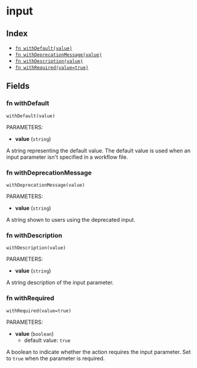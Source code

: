 # input



## Index

* [`fn withDefault(value)`](#fn-withdefault)
* [`fn withDeprecationMessage(value)`](#fn-withdeprecationmessage)
* [`fn withDescription(value)`](#fn-withdescription)
* [`fn withRequired(value=true)`](#fn-withrequired)

## Fields

### fn withDefault

```jsonnet
withDefault(value)
```

PARAMETERS:

* **value** (`string`)

A string representing the default value. The default value is used when an input parameter isn't specified in a workflow file.
### fn withDeprecationMessage

```jsonnet
withDeprecationMessage(value)
```

PARAMETERS:

* **value** (`string`)

A string shown to users using the deprecated input.
### fn withDescription

```jsonnet
withDescription(value)
```

PARAMETERS:

* **value** (`string`)

A string description of the input parameter.
### fn withRequired

```jsonnet
withRequired(value=true)
```

PARAMETERS:

* **value** (`boolean`)
   - default value: `true`

A boolean to indicate whether the action requires the input parameter. Set to `true` when the parameter is required.